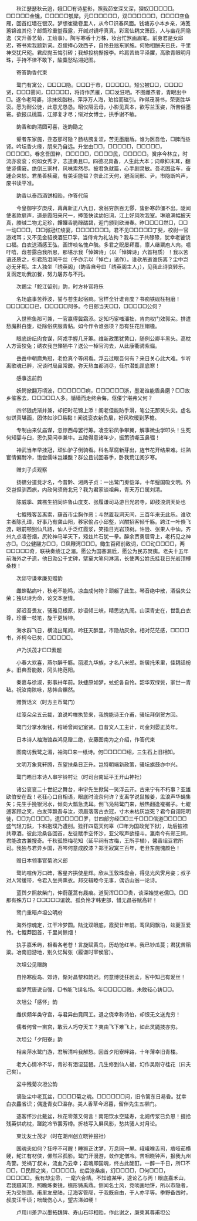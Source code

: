 <!-- { "loadSidebar": true } -->
　　秋江瑟瑟秋云逈，娥□□有诗星影，照我茆堂深又深，狸奴□□□□□。□□□□□金镵，□□□□□瓠犀。元□□□□□□，双□□□□□□，□□□□空鱼雁，回首红墙在银汉。梦想崔徽卷里人，从今□识春风面。钱塘苏小本乡亲，涛笺蕙锦谁其伦？邮筒珍重盥薇露，开缄对镜呼真真。彩鸾仙耦文箫匹，人与幽花同隐逸（文升善艺菊，工绘事）。陶写寒香十万株，妆台忙煞画眉笔。前身君是女邱迟，寄书索我题新词。忍俊捧心效西子，自怜丑拙东家施。何物相酬夫已氏，千里神交犹尺咫。君应抛玉悔引砖；我却投桃惭报李。吟肩苦耸平泽臞，高歌青眼明月珠，手持不律不敢下，隃麋愁玷湘妃图。

　　寄答韵香代柬

　　鹭门有寓公，□□□□隐。□□□于市，□□□□□。矧公被□□，□□□□贤，□□□雾间，□□□□□，将诗作羔雁，□□发狂哂。不图雌杰者，青眼出中□。遂令老阿婆，涂抹炫脂粉。萍浮万人海，珀拾而磁引。昨得茂漪书，荣褒胜华衮。愿为耐公徒，此意尤恳恳。昭仪隔云母，小影见真本，欲写兰玉姿，所苦俗墨窘。欲报瓜桃篇，江郎复才尽；惭对女博士，拱手谢不敏。

　　韵香和韵清圆可喜，迭韵勖之

　　颦者东家施，丑态那可隐？肠枯腕复涩，苦无墨磨盾。谁为医吾伧，□脾而益肾。吟坛香火缘，朋来乃自远。升堂由□□，□□□□□，□□□□□，□□□□□。眷念吾国粹，□□□□□，□□□□民，□□□□□。黉序今林立，时流亦衮衮；何如女秀才，志道勇且□。四德况具备，人生此大本；词章抑末耳，翻使竖儒窘。绝倒三家村，风味索然尽。披君急就篇，心手剧灵敏。吾老困盐车，奋踵企来轸。君虽善椟藏，有美讵能韫？奈此江天何，避面同邢、尹。市隐断吟声，废书读平准。

　　韵香以泰西酒饼相贻，作答代简

　　今皇御宇岁庚戌，苒苒新正八九日，衰翁穷旅百无憀，蛰卧寒茆僵不出。陡闻使者款扉声，道是霞阳来尺一，捧笺快读幼妇词，江上好风吹我室。琳琅满幅披天真，媵缄二物尤足珍，饆饠香脆醁醽碧，迎门颁到欧洲春。昨□□□□然□，□□一动□□□，□□弱冠红绫宴，□□□□□□□。君不见□□□□□丁斐，校尉一官游戏耳；又不见金貂换酒狂□孚，当侍肯为礼法拘？我与二子共碌碌，犹幸老饕饶口福。白衣送酒感王弘，画饼啖名愧卢毓。多君之贶屡拜嘉，廪人继粟庖人肉。噫吁嘻，葭苍露白我所思，那堪示我「悼婢诗」（以「悼婢诗」六首相质）！我以苦语还质之，引君热泪同千丝（予亦示以「悼亡」诸作）。谁欤吊逝谁伤离？尘中岂必无牙期。主人独坐「绣英阁」（韵香自号曰「绣英阁主人」），见我此诗哀转乐。复函定劝我加餐，努力屠苏与不托。

　　次鷃尘「鮀江留别」韵，时方补官将乐

　　名场底事苦莽波，誓与苍生起宿痾。官样全针谁肯度？书痴铁砚枉相磨！□□□□□□已，□□□□□阿多。今日郎当天□□，□□□□□公何？

　　入世熊鱼那可兼，一官赢得鬓霜添。定知巧宦嗤潘拙，肯向权门效郭尖。排遣愁魔斟白堕，砭除俗疢服青黏。如今作令谁强项？恐有狂花压帽檐。

　　眼底纷纭肉食谋，阿戎手握几牙筹。维新政策犹黄口，随例公卿半黑头。高枕人方营狡兔；绣衣我岂惮牺牛？送公一棹官沟去，从此康衢骋紫骝。

　　岳岳中朝廌角冠，老伧真个等闲看。浮云过眼吾何有？来日关心此大难。乍听离歌魂已醉，况谈时局鼻常酸。弥天热血都消尽，任尔潜虬匣底寒！

　　感事迭前韵

　　妖鳄掀翻万顷波，□□□□□□痾，□□□□□□浙，墨渴谁能盾鼻磨？□□故乡催客去，□□□□□人多。循墙而走终余侮，伛偻宁堪弗父何？

　　四邻狼虎渐并兼，却把时花锦上添！阁老但能防手滑，笔公无那笑头尖。虚名似饼真堪画，团体如沙□易黏！闻说衮衣新负扆，好风吹暖到茅檐。

　　专制由来仗庙谋，忽惊西母罢行筹。凌空彩凤争攀翼，解事微虫学叩头！生死何知婴与臼，恩仇莫问李兼牛。五陵得意诸年少，振策骄嘶玉鼻骝！

　　神武当年早挂冠，顽仙驴子倒骑看。科名草腐新芽出，旌节花开结果难。烂熟宦情偏耐冷，饱尝儒味岂嫌酸？群公且试回春手，卧我荒江阅岁寒。

　　赠刘子贞观察

　　扬镳分道竞才名，今昔黔、湘两子贞：一出鹭门旉恺泽，十年鳀国吸文明。外交岂但驯西旅，内政何须倚北兄？我为君家谈祖典，青天万口属刘清。

　　陈威季、龚樵生招同许鲁山度支、张履谦司马游日光岩寺，即鼓浪洞天处也

　　七鲲残客苦离索，薶首市尘胸作恶；斗然置我洞天间，三百年来无此乐。谁欤主者陈孔璋，好事乃有龚山阳，移家偷占小邱壑，兴酣招客倾千觞。跨江一叶倏飞渡，眼前顿别仙凡路，仙人手泛红霞浆，笑指日光岩顶树。许逊、张果人中仙，齐州九点凌苍烟，尻轮神马半天下，矧兹片石犹一拳。醉余贾勇层霄上，老朽见之神亦□。□公健翮方□□，□凤鞭湾□□□。鲰生百拜前致词，□□动□□□□，两□□□□□奇，联袂奏绩江之湄。愿公为国塞漏卮，愿公为民苏燹痍。老夫十五年前海外之孑遗，他日泐公千丈碑，擘窠大笔何淋漓，长使两公姓氏挂我日光岩顶榑桑枝！ 

　　次邱守谦孝廉见赠韵

　　雌蝉黏病叶，秋老不能鸣，凉血成何物？顽躯了此生。琴音绝中散，酒侣失公荣；独以诗为命，论交本至情。

　　邱迟吾畏友，骚雅见根原，妙语倾三峡，精思达九阍。山深青史在，世乱白衣尊，珍重一枝笔，旋干更转坤。

　　海水群飞日，横流出尾闾，吟狂天醉里，市隐劫灰余。相对茫茫感，□□□□书，斧柯今已矣，□□□□□。

　　卢乃沃茂才□□索题

　　小春大欢喜，燕尔醉千觞。丽淑九华族，才名八米郎。新居托禾里，佳耦话枌乡。旧典吾能数，冈头艳范阳。

　　秦嘉与徐淑，影事卅年前。趺蜨原如梦，蚿蛇各自怜。韶华双绿鬓，家世一青毡。祝汝南陔咏，慈帏合冁然。

　　赠贺话义（时方主币鹭门）

　　红笺朵朵五云裁，浪说吟帷执贽来，我愧能诗王介甫，骚坛拜倒贺方回。

　　鹭门分掌水衡钱，榕峤曾闻记室贤。自昔文人工主计，司金刘晏正英年。

　　日本诗人袖海馆森鸿见赠二绝，安藤图南为之介绍，作答代柬

　　图南访我鹭之湄，袖海□来一纸诗。何□□□□□绍，三生石上旧相知。

　　文明万象竞轩腾，东望扶桑日正升。岂特朝端新政策，骚坛旗鼓亦中兴。

　　鹭门晤日本诗人串宇铃村让（时司台南延平王开山神社）

　　诸公衮衮二十世纪之舞台，串宇先生掀髯一笑浮云开。古来宁有不朽事？亚雄欧伯安在哉！老狂心口自相语，眼底时流奈何许？支离学说鼠搬姜，孟浪声华蝇集矢；先生手挽银河水，倾向大瓢急洗耳。倒飞凫舄鹭门来，触热翻逢褦襶子。七鲲逋客顾之笑，白发萍飘吾与汝，须眉落落古衣冠，寸木未枯灰岂死？君今自诩阳明徒，□□为□□□□，遗□□□□□罗，廿四部穷经□□三千□□□信道□□□□□盛气轻刀鈇，卞和抱璞乃遭刖。狴犴四载天何辜（□年为国政党下狱），劫后披襟共尊酒。彼此沧桑各回首，左徒赋手空怀沙，亚父唉声欲撞斗。瀛南今有郑王祠，君能改古兼搜奇。千秋孤愤梅花知（延平祠有古梅，王所手植），馨香俎豆君所司。我独与君异乡国，苔岑何意成胶漆？郑王寂寞三百年，老丑东施愧颜色！

　　赠日本领事官菊池义郎

　　鹭屿喧传万口碑，客星齐拱使星辉。欣从玉敦珠盘会，得见光风霁月姿；叔子对人常缓带，令君入坐共熏衣。邦交辑睦今无事，偶访山翁一论诗。

　　蓝舆夕照款柴门，仲蔚蓬蒿有屐痕。道契浑□□□贵，谈深始觉老儒□。□□那有殊方□？□□□□□谊敦。孤负怜才韩吏部，惜无昌谷赋高轩！

　　鹭门重晤卢坦公明府

　　海外惊魂定，江干冷梦圆。陆沈双眼底，霞契廿年前。鸾凤同飘泊，蚿夔互爱怜。七鲲莽回首，千里尚鲸烟！

　　执手嘉禾屿，相看各老苍！言旋赋黄鸟，历劫怆红羊。我已钞瓜蔓；君犹苦稻粱。冶南旧游地，别久忆髯张（履谦时宰侯官）。

　　次坦公见赠韵

　　自怜寒瘦岛、郊诗，惭对昌黎和韵迟。何意博徒狂剧孟，客中知己有爰丝！

　　痴梦荒唐说自强，□书能飞误名场。年□□□□□贱，未敢轻心铸□□。

　　次坦公「感怀」韵

　　雌伏频年类守宫，与君异曲竟同工。退之侥幸称诗伯，却恨无文送鬼穷！

　　儒者何曾一亩宫，敢云人巧夺天工？夷由飞下难飞上，如此灵鼯技亦穷。

　　次坦公「夕阳寮」韵

　　相亲萍水鹭门游，君解清吟我解愁。回首夕阳寮畔路，十年薄幸旧青楼。

　　老大心情冷不华，青衫有泪湿琵琶。几生修到仙人福，幻作吴刚守桂花（曰夫己矣）。

　　盆中残菊次坦公韵

　　谪坠尘中老瓦盆，□□□□菊之魂。□□□□□□问，旧令篱东日易昏。犹幸白衣麤省识；偶逢青女□温存。美人香草今迟暮，留伴先生五柳门。

　　逐客怀沙此戴盆，秋花零落又何言！南阳饮水空延寿，北阙传浆已负恩！掇拾残英供病枕，蹉跎冷节罢芳樽。折枝写入屏风影，愁共骚人对月论。

　　柬沈友士茂才（时在潮州创立晓钟报社）

　　国魂夫如何？狂呼不可醒！睡狮正沈梦，万息同一屏。峨峨喉舌司，瘖哑茹横鲠，鮀江有材侠，傫然吊孤影。鹭门汗漫游，敛作定僧冷。苦咽晓钟声，报我九州岛警。党祸丁叔末，流血乃云幸；君魂即国魂，终古此酩酊。一醉一千日，所□不□□，□民顾之笑，□□□□□。劫后沧桑痕，幻□□□□，□何□□□，□□□□□。我有却尘帚，一麾六合靖。不知谁某甲，遑论乙与丙！眼底嘉禾山，君我蹑其顶，照瞻炼秦镜，橅形铸禹鼎。侧闻名士风，竞啖画地饼，所以市隐者，无为交刎颈。甫里友皮陆，辽海客管邴，于我既自由，于人亦平等。季野备四时，叔度汪千顷；咄哉伤心人，望古涕如绠！

　　卢用川差尹以墨拓魏碑、寿山石印相贻，作此谢之，廉柬其尊甫坦公

